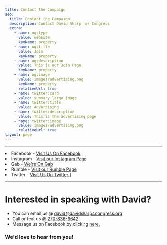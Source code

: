 ```yaml
---
title: Contact the Campaign
seo:
  title: Contact the Campaign
  description: Contact David Sharp for Congress
  extra:
    - name: og:type
      value: website
      keyName: property
    - name: og:title
      value: Join
      keyName: property
    - name: og:description
      value: This is our Join Page.
      keyName: property
    - name: og:image
      value: images/advertising.png
      keyName: property
      relativeUrl: true
    - name: twitter:card
      value: summary_large_image
    - name: twitter:title
      value: Advertising
    - name: twitter:description
      value: This is the advertising page
    - name: twitter:image
      value: images/advertising.png
      relativeUrl: true
layout: page
---
```

<hr
## Follow David Sharp on Social Media

- Facebook - [Visit Us On Facebook](https://www.facebook.com/sharp4ky)
- Instagram - [Visit our Instagram Page](https://www.instagram.com/davidsharp4congress/)
- Gab - [We're On Gab](https://gab.com/davidsharpforcongress)
- Rumble - [Visit our Rumble Page](https://rumble.com/vniw5x-rino-hunting-david-sharp-speaks-at-we-the-people-reunion.html)
- Twitter - [Visit Us On Twitter ](https://twitter.com/SharpCongress)]
<hr>

# Interested in speaking with David?

- You can email us @ [david@davidsharp4congress.org](mailto:david@davidsharp4congress.org).
- Call or text us @ [270-836-6642](tel:2708366642).
- Message us on Facebook by clicking [here.](http://m.me/sharp4ky)



### We'd love to hear from you!
